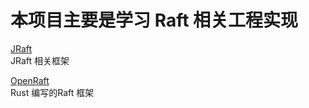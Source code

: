 # 本项目主要是学习 Raft 相关工程实现



[JRaft](https://www.sofastack.tech/projects/sofa-jraft/overview/)  
JRaft 相关框架  

[OpenRaft](https://github.com/datafuselabs/openraft)  
Rust 编写的Raft 框架  